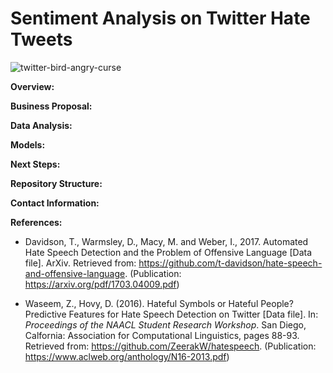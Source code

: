 # Sentiment Analysis on Twitter Hate Tweets

![twitter-bird-angry-curse](https://user-images.githubusercontent.com/591592/110745851-e6987600-8209-11eb-9e99-d4a4d09eba93.jpg)

**Overview:**




**Business Proposal:**




**Data Analysis:**




**Models:**




**Next Steps:**




**Repository Structure:**





**Contact Information:**





**References:**  

- Davidson, T., Warmsley, D., Macy, M. and Weber, I., 2017. Automated Hate Speech Detection and the Problem of Offensive Language \[Data file\]. ArXiv. Retrieved from:  https://github.com/t-davidson/hate-speech-and-offensive-language. (Publication: https://arxiv.org/pdf/1703.04009.pdf)

- Waseem, Z., Hovy, D. (2016). Hateful Symbols or Hateful People? Predictive Features for Hate Speech Detection on Twitter \[Data file\]. In: *Proceedings of the NAACL Student Research Workshop*. San Diego, Calfornia: Association for Computational Linguistics, pages 88-93. Retrieved from: https://github.com/ZeerakW/hatespeech.  (Publication:  https://www.aclweb.org/anthology/N16-2013.pdf)
